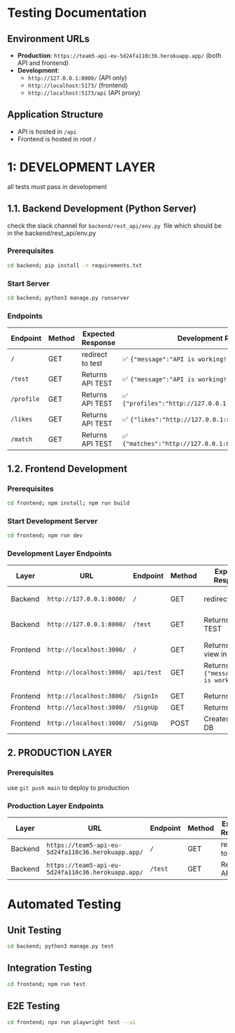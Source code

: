 # Testing Documentation

## Environment URLs

- **Production**: `https://team5-api-eu-5d24fa110c36.herokuapp.app/` (both API and frontend)
- **Development**: 
  - `http://127.0.0.1:8000/` (API only)
  - `http://localhost:5173/` (frontend)
  - `http://localhost:5173/api` (API proxy)

## Application Structure
- API is hosted in `/api`
- Frontend is hosted in root `/`

# 1: DEVELOPMENT LAYER

all tests must pass in development

## 1.1. Backend Development (Python Server)

check the slack channel for `backend/rest_api/env.py `file which should be in the backend/rest_api/env.py 

### Prerequisites
```bash
cd backend; pip install -r requirements.txt
```

### Start Server
```bash
cd backend; python3 manage.py runserver
```

### Endpoints

| Endpoint | Method | Expected Response | Development Result |
|----------|---------|------------------|-------------------|
| `/` | GET | redirect to test | ✅ `{"message":"API is working!"}` |
| `/test` | GET | Returns API TEST | ✅ `{"message":"API is working!"}` |
| `/profile` | GET | Returns API TEST | ✅ `{"profiles":"http://127.0.0.1:8000/api/profiles/"}` |
| `/likes` | GET | Returns API TEST | ✅ `{"likes":"http://127.0.0.1:8000/likes/likes/"}` |
| `/match` | GET | Returns API TEST | ✅ `{"matches":"http://127.0.0.1:8000/match/matches/"}` |


## 1.2. Frontend Development

### Prerequisites
```bash
cd frontend; npm install; npm run build
```

### Start Development Server
```bash
cd frontend; npm run dev
```

### Development Layer Endpoints

| Layer | URL | Endpoint | Method | Expected Response | Development Result |
|----------|---------|------------------|-------------------|-------------------|-------------------|
| Backend | `http://127.0.0.1:8000/` | `/` | GET | redirect to test | ✅ `{"message":"API is working!"}` | 
| Backend | `http://127.0.0.1:8000/` | `/test` | GET | Returns API TEST | ✅ `{"message":"API is working!"}` |
| | | | | | |
| Frontend | `http://localhost:3000/` |`/` | GET | Returns Auth view in frontend | ✅ (2 EMs, 2 warnings) | 
| Frontend | `http://localhost:3000/` | `api/test` | GET | Returns API call `{"message":"API is working!"}` | ✅ `{"message":"API is working!"}` |
| | | | | | |
| | | | | | |
| Frontend | `http://localhost:3000/` | `/SignIn` | GET | Returns SignIn | ✅ | 
| Frontend | `http://localhost:3000/` | `/SignUp` | GET | Returns SignIn | ✅ | 
| Frontend | `http://localhost:3000/` | `/SignUp` | POST | Creates user in DB | no action | no action |



## 2. PRODUCTION LAYER

### Prerequisites

use `git push main` to deploy to production

### Production Layer Endpoints

| Layer | URL | Endpoint | Method | Expected Response | Production Result |
|----------|---------|------------------|-------------------|-------------------|-------------------|
| Backend | `https://team5-api-eu-5d24fa110c36.herokuapp.app/` | `/` | GET | redirect to test | ❌ |
| Backend | `https://team5-api-eu-5d24fa110c36.herokuapp.app/` | `/test` | GET | Returns API TEST | ❌ |


# Automated Testing

## Unit Testing

```bash
cd backend; python3 manage.py test
```

## Integration Testing

```bash
cd frontend; npm run test
```

## E2E Testing

```bash
cd frontend; npx run playwright test --ui
```